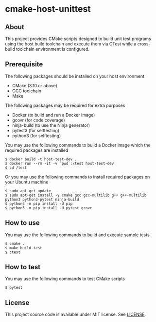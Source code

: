 # cmake-host-unittest

## About

This project provides CMake scripts designed to build unit test programs using the host build toolchain and execute them via CTest while a cross-build toolchain environment is configured.


## Prerequisite

The following packages should be installed on your host environment

- CMake (3.10 or above)
- GCC toolchain
- Make

The following packages may be required for extra purposes

- Docker (to build and run a Docker image)
- gcovr (for code coverage)
- ninja-build (to use the Ninja generator)
- pytest3 (for selftesting)
- python3 (for selftesting)

You may use the following commands to build a Docker image which the required packages are installed

    $ docker build -t host-test-dev .
    $ docker run --rm -it -v `pwd`:/test host-test-dev
    $ cd /test

Or you may use the following commands to install required packages on your Ubuntu machine

    $ sudo apt-get update
    $ sudo apt-get install -y cmake gcc gcc-multilib g++ g++-multilib python3 python3-pytest ninja-build
    $ python3 -m pip install -U pip
    $ python3 -m pip install -U pytest gcovr


## How to use

You may use the following commands to build and execute sample tests

    $ cmake .
    $ make build-test
    $ ctest


## How to test

You may use the following commands to test CMake scripts

    $ pytest


## License

This project source code is available under MIT license. See [LICENSE](LICENSE).
